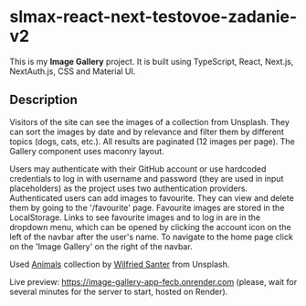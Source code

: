 # slmax-react-next-testovoe-zadanie-v2

This is my <b>Image Gallery</b> project. It is built using TypeScript, React, Next.js, NextAuth.js, CSS and Material UI. 

## Description

Visitors of the site can see the images of a collection from Unsplash. They can sort the images by date and by relevance and filter them by different topics (dogs, cats, etc.). All results are paginated (12 images per page). The Gallery component uses maconry layout. 

Users may authenticate with their GitHub account or use hardcoded credentials to log in with username and password (they are used in input placeholders) as the project uses two authentication providers. Authenticated users can add images to favourite. They can view and delete them by going to the '/favourite' page. Favourite images are stored in the LocalStorage. Links to see favourite images and to log in are in the dropdown menu, which can be opened by clicking the account icon on the left of the navbar after the user's name. To navigate to the home page click on the 'Image Gallery' on the right of the navbar.

Used <a href="https://unsplash.com/collections/1424240/animals">Animals</a> collection by <a href="https://unsplash.com/@wsanter">Wilfried Santer</a> from Unsplash.

Live preview: https://image-gallery-app-fecb.onrender.com (please, wait for several minutes for the server to start, hosted on Render).
